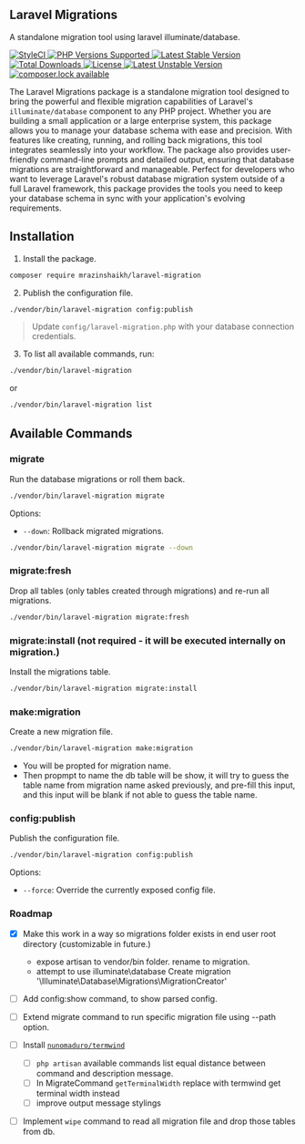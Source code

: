 ## Laravel Migrations

A standalone migration tool using laravel illuminate/database.

<p>
    <!-- <a href="https://github.com/mrazinshaikh/laravel-migration/actions?query=workflow%3ATest">
        <img src="https://github.com/mrazinshaikh/laravel-migration/workflows/Test/badge.svg" alt="Test Actions status">
    </a>
    <a href="https://github.com/mrazinshaikh/laravel-migration/actions?query=workflow%3ALint">
        <img src="https://github.com/mrazinshaikh/laravel-migration/workflows/Lint/badge.svg" alt="Lint Actions status">
    </a> -->
    <a href="https://github.styleci.io/repos/806113641">
        <img src="https://github.styleci.io/repos/806113641/shield?branch=main" alt="StyleCI">
    </a>
    <!-- <a href="https://scrutinizer-ci.com/g/mrazinshaikh/laravel-migration/?branch=master">
        <img src="https://scrutinizer-ci.com/g/mrazinshaikh/laravel-migration/badges/coverage.png?b=master" alt="Code Coverage">
    </a> -->
    <!-- <a href="https://scrutinizer-ci.com/g/mrazinshaikh/laravel-migration/?branch=master">
        <img src="https://scrutinizer-ci.com/g/mrazinshaikh/laravel-migration/badges/quality-score.png?b=master" alt="Scrutinizer Code Quality">
    </a>  -->
    <!-- <a href="https://scrutinizer-ci.com/g/mrazinshaikh/laravel-migration/?branch=master">
        <img src="https://scrutinizer-ci.com/g/mrazinshaikh/laravel-migration/badges/code-intelligence.svg?b=master" alt="Code Intelligence Status">
    </a>         -->
    <a href="https://github.com/mrazinshaikh/laravel-migration">
        <img src="https://img.shields.io/badge/php-%5E8.2-8892BF.svg" alt="PHP Versions Supported">
    </a>
    <a href="https://packagist.org/packages/mrazinshaikh/laravel-migration">
        <img src="https://poser.pugx.org/mrazinshaikh/laravel-migration/version" alt="Latest Stable Version">
    </a>
    <a href="https://packagist.org/packages/mrazinshaikh/laravel-migration">
        <img src="https://poser.pugx.org/mrazinshaikh/laravel-migration/downloads" alt="Total Downloads">
    </a>
    <a href="https://github.com/mrazinshaikh/laravel-migration/blob/master/LICENSE">
        <img src="https://img.shields.io/badge/license-MIT-428f7e.svg" alt="License">
    </a>
    <a href="https://packagist.org/packages/mrazinshaikh/laravel-migration">
        <img src="https://poser.pugx.org/mrazinshaikh/laravel-migration/v/unstable" alt="Latest Unstable Version">
    </a>
    <a href="https://packagist.org/packages/mrazinshaikh/laravel-migration">
        <img src="https://poser.pugx.org/mrazinshaikh/laravel-migration/composerlock" alt="composer.lock available">
    </a>
</p>

The Laravel Migrations package is a standalone migration tool designed to bring the powerful and flexible migration capabilities of Laravel's `illuminate/database` component to any PHP project. Whether you are building a small application or a large enterprise system, this package allows you to manage your database schema with ease and precision. With features like creating, running, and rolling back migrations, this tool integrates seamlessly into your workflow. The package also provides user-friendly command-line prompts and detailed output, ensuring that database migrations are straightforward and manageable. Perfect for developers who want to leverage Laravel's robust database migration system outside of a full Laravel framework, this package provides the tools you need to keep your database schema in sync with your application's evolving requirements.


## Installation

1. Install the package.
```sh
composer require mrazinshaikh/laravel-migration
```

2. Publish the configuration file.
```sh
./vendor/bin/laravel-migration config:publish
```

> Update `config/laravel-migration.php` with your database connection credentials.

3. To list all available commands, run:
```sh
./vendor/bin/laravel-migration
```
or
```sh
./vendor/bin/laravel-migration list
```

## Available Commands

### migrate
Run the database migrations or roll them back.
```sh
./vendor/bin/laravel-migration migrate
```
Options:
- `--down`: Rollback migrated migrations.
```sh
./vendor/bin/laravel-migration migrate --down
```

### migrate:fresh
Drop all tables (only tables created through migrations) and re-run all migrations.
```sh
./vendor/bin/laravel-migration migrate:fresh
```

### migrate:install (not required - it will be executed internally on migration.)
Install the migrations table.
```sh
./vendor/bin/laravel-migration migrate:install
```

### make:migration
Create a new migration file.
```sh
./vendor/bin/laravel-migration make:migration
```
- You will be propted for migration name.
- Then propmpt to name the db table will be show, it will try to guess the table name from migration name asked previously, and pre-fill this input, and this input will be blank if not able to guess the table name.

### config:publish
Publish the configuration file.
```sh
./vendor/bin/laravel-migration config:publish
```

Options:
- `--force`: Override the currently exposed config file.



### Roadmap

- [x] Make this work in a way so migrations folder exists in end user root directory (customizable in future.)
    - expose artisan to vendor/bin folder. rename to migration.
    - attempt to use illuminate\database Create migration '\Illuminate\Database\Migrations\MigrationCreator'

- [ ] Add config:show command, to show parsed config.

- [ ] Extend migrate command to run specific migration file using --path option.

- [ ] Install [`nunomaduro/termwind`](https://github.com/nunomaduro/termwind)
    - [ ] `php artisan` available commands list equal distance between command and description message.
    - [ ] In MigrateCommand `getTerminalWidth` replace with termwind get terminal width instead
    - [ ] improve output message stylings

- [ ] Implement `wipe` command to read all migration file and drop those tables from db.